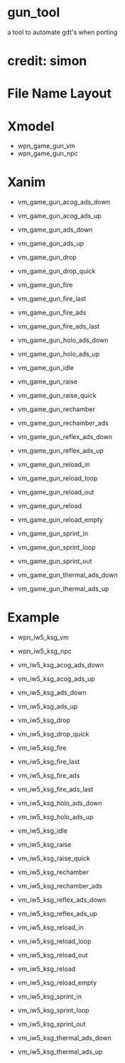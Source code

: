 # gun_tool
a tool to automate gdt's when porting

# credit: simon

# File Name Layout

# Xmodel
- wpn_game_gun_vm
- wpn_game_gun_npc

# Xanim
- vm_game_gun_acog_ads_down
- vm_game_gun_acog_ads_up
- vm_game_gun_ads_down
- vm_game_gun_ads_up
- vm_game_gun_drop
- vm_game_gun_drop_quick
- vm_game_gun_fire
- vm_game_gun_fire_last
- vm_game_gun_fire_ads
- vm_game_gun_fire_ads_last
- vm_game_gun_holo_ads_down
- vm_game_gun_holo_ads_up
- vm_game_gun_idle
- vm_game_gun_raise
- vm_game_gun_raise_quick
- vm_game_gun_rechamber
- vm_game_gun_rechamber_ads
- vm_game_gun_reflex_ads_down
- vm_game_gun_reflex_ads_up
- vm_game_gun_reload_in
- vm_game_gun_reload_loop
- vm_game_gun_reload_out
- vm_game_gun_reload
- vm_game_gun_reload_empty
- vm_game_gun_sprint_in
- vm_game_gun_sprint_loop
- vm_game_gun_sprint_out

- vm_game_gun_thermal_ads_down
- vm_game_gun_thermal_ads_up

# Example

- wpn_iw5_ksg_vm
- wpn_iw5_ksg_npc

- vm_iw5_ksg_acog_ads_down
- vm_iw5_ksg_acog_ads_up
- vm_iw5_ksg_ads_down
- vm_iw5_ksg_ads_up
- vm_iw5_ksg_drop
- vm_iw5_ksg_drop_quick
- vm_iw5_ksg_fire
- vm_iw5_ksg_fire_last
- vm_iw5_ksg_fire_ads
- vm_iw5_ksg_fire_ads_last
- vm_iw5_ksg_holo_ads_down
- vm_iw5_ksg_holo_ads_up
- vm_iw5_ksg_idle
- vm_iw5_ksg_raise
- vm_iw5_ksg_raise_quick
- vm_iw5_ksg_rechamber
- vm_iw5_ksg_rechamber_ads
- vm_iw5_ksg_reflex_ads_down
- vm_iw5_ksg_reflex_ads_up
- vm_iw5_ksg_reload_in
- vm_iw5_ksg_reload_loop
- vm_iw5_ksg_reload_out
- vm_iw5_ksg_reload
- vm_iw5_ksg_reload_empty
- vm_iw5_ksg_sprint_in
- vm_iw5_ksg_sprint_loop
- vm_iw5_ksg_sprint_out
- vm_iw5_ksg_thermal_ads_down
- vm_iw5_ksg_thermal_ads_up
